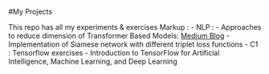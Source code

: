 #My Projects

This repo has all my experiments & exercises
Markup : - NLP : 
              - Approaches to reduce dimension of Transformer Based Models: [Medium Blog](https://deep-ch.medium.com/dimension-reduction-by-whitening-bert-roberta-5e103093f782)
              - Implementation of Siamese network with different triplet loss functions
         - C1 : Tensorflow exercises - Introduction to TensorFlow for Artificial Intelligence, Machine Learning, and Deep Learning
